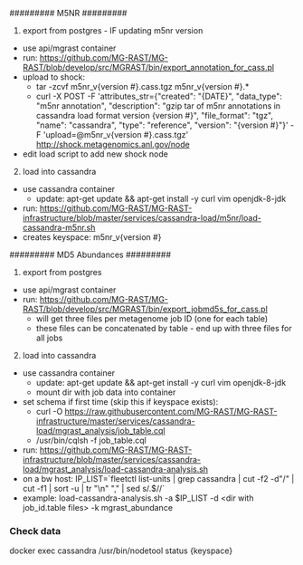 
######### M5NR #########

1. export from postgres - IF updating m5nr version 

  - use api/mgrast container
  - run: https://github.com/MG-RAST/MG-RAST/blob/develop/src/MGRAST/bin/export_annotation_for_cass.pl
  - upload to shock:
    - tar -zcvf m5nr_v{version #}.cass.tgz m5nr_v{version #}.*
    - curl -X POST -F 'attributes_str={"created": "{DATE}", "data_type": "m5nr annotation", "description": "gzip tar of m5nr annotations in cassandra load format version {version #}", "file_format": "tgz", "name": "cassandra", "type": "reference", "version": "{version #}"}' -F 'upload=@m5nr_v{version #}.cass.tgz' http://shock.metagenomics.anl.gov/node
  - edit load script to add new shock node

2. load into cassandra

  - use cassandra container
    - update: apt-get update && apt-get install -y curl vim openjdk-8-jdk
  - run: https://github.com/MG-RAST/MG-RAST-infrastructure/blob/master/services/cassandra-load/m5nr/load-cassandra-m5nr.sh
  - creates keyspace: m5nr_v{version #}

######### MD5 Abundances #########

1. export from postgres

  - use api/mgrast container
  - run: https://github.com/MG-RAST/MG-RAST/blob/develop/src/MGRAST/bin/export_jobmd5s_for_cass.pl
    - will get three files per metagenome job ID (one for each table)
    - these files can be concatenated by table - end up with three files for all jobs

2. load into cassandra

  - use cassandra container
    - update: apt-get update && apt-get install -y curl vim openjdk-8-jdk
    - mount dir with job data into container
  - set schema if first time (skip this if keyspace exists):
    - curl -O https://raw.githubusercontent.com/MG-RAST/MG-RAST-infrastructure/master/services/cassandra-load/mgrast_analysis/job_table.cql
    - /usr/bin/cqlsh -f job_table.cql
  - run: https://github.com/MG-RAST/MG-RAST-infrastructure/blob/master/services/cassandra-load/mgrast_analysis/load-cassandra-analysis.sh
  - on a bw host: IP_LIST=\`fleetctl list-units | grep cassandra | cut -f2 -d"/" | cut -f1 | sort -u | tr "\n" "," | sed s/.$//\`
  - example: load-cassandra-analysis.sh -a $IP_LIST -d \<dir with job_id.table files\> -k mgrast_abundance
  
### Check data

docker exec cassandra /usr/bin/nodetool status {keyspace}
